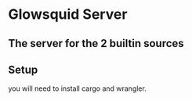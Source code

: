 # Glowsquid Server

## The server for the 2 builtin sources

## Setup

you will need to install cargo and wrangler.
